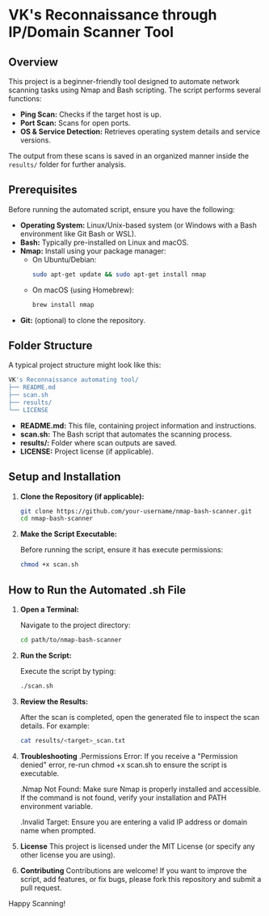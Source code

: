 # VK's Reconnaissance through IP/Domain Scanner Tool

## Overview

This project is a beginner-friendly tool designed to automate network scanning tasks using Nmap and Bash scripting. The script performs several functions:
- **Ping Scan:** Checks if the target host is up.
- **Port Scan:** Scans for open ports.
- **OS & Service Detection:** Retrieves operating system details and service versions.

The output from these scans is saved in an organized manner inside the `results/` folder for further analysis.

## Prerequisites

Before running the automated script, ensure you have the following:
- **Operating System:** Linux/Unix-based system (or Windows with a Bash environment like Git Bash or WSL).
- **Bash:** Typically pre-installed on Linux and macOS.
- **Nmap:** Install using your package manager:
  - On Ubuntu/Debian:  
    ```bash
    sudo apt-get update && sudo apt-get install nmap
    ```
  - On macOS (using Homebrew):  
    ```bash
    brew install nmap
    ```
- **Git:** (optional) to clone the repository.

## Folder Structure

A typical project structure might look like this:
```bash
VK's Reconnaissance automating tool/
├── README.md
├── scan.sh
├── results/
└── LICENSE
```

- **README.md:** This file, containing project information and instructions.
- **scan.sh:** The Bash script that automates the scanning process.
- **results/:** Folder where scan outputs are saved.
- **LICENSE:** Project license (if applicable).

## Setup and Installation

1. **Clone the Repository (if applicable):**

   ```bash
   git clone https://github.com/your-username/nmap-bash-scanner.git
   cd nmap-bash-scanner
   ```
   
2. **Make the Script Executable:**

   Before running the script, ensure it has execute permissions:
   
   ```bash
   chmod +x scan.sh
   ```
## How to Run the Automated .sh File
1. **Open a Terminal:**

    Navigate to the project directory:

    ```bash
    cd path/to/nmap-bash-scanner
    ```
    
2. **Run the Script:**

    Execute the script by typing:

    ```bash
    ./scan.sh
    ```

3. **Review the Results:**

    After the scan is completed, open the generated file to inspect the scan details. For example:

    ```bash
    cat results/<target>_scan.txt
    ```
    
4. **Troubleshooting**
    .Permissions Error: If you receive a "Permission denied" error, re-run chmod +x scan.sh to ensure the script is executable.

    .Nmap Not Found: Make sure Nmap is properly installed and accessible. If the command is not found, verify your installation and PATH environment variable.

    .Invalid Target: Ensure you are entering a valid IP address or domain name when prompted.

5. **License**
    This project is licensed under the MIT License (or specify any other license you are using).

6. **Contributing**
    Contributions are welcome! If you want to improve the script, add features, or fix bugs, please fork this repository and submit a pull request.

    
    
Happy Scanning!




